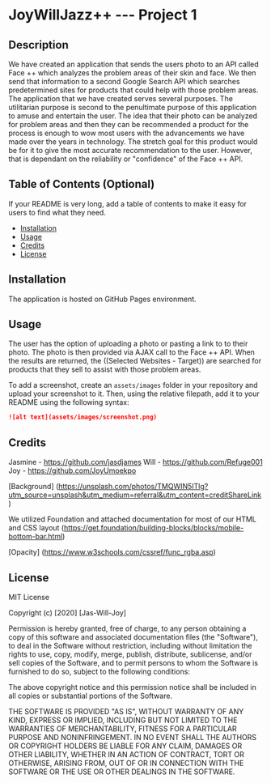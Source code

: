 # JoyWillJazz++ --- Project 1 

## Description 
We have created an application that sends the users photo to an API called Face ++ which analyzes the problem areas of their skin and face. We then send that information to a second Google Search API which searches predetermined sites for products that could help with those problem areas. The application that we have created serves several purposes. The utilitarian purpose is second to  the penultimate purpose of this application to amuse and entertain the user. The idea that their photo can be analyzed for problem areas and then they can be recommended a product for the process is enough to wow most users with the advancements we have made over the years in technology. The stretch goal for this product would be for it to give the most accurate recommendation to the user. However, that is dependant on the reliability or "confidence" of the Face ++ API. 


## Table of Contents (Optional)

If your README is very long, add a table of contents to make it easy for users to find what they need.

* [Installation](#installation)
* [Usage](#usage)
* [Credits](#credits)
* [License](#license)


## Installation
The application is hosted on GitHub Pages environment.


## Usage 

The user has the option of uploading a photo or pasting a link to to their photo. The photo is then provided via AJAX call to the Face ++ API. When the results are returned, the ((Selected Websites - Target)) are searched for products that they sell to assist with those problem areas. 
 

To add a screenshot, create an `assets/images` folder in your repository and upload your screenshot to it. Then, using the relative filepath, add it to your README using the following syntax:

```md
![alt text](assets/images/screenshot.png)
```


## Credits

Jasmine - https://github.com/jasdjames 
Will - https://github.com/Refuge001
Joy - https://github.com/JoyUmoekpo

[Background] (https://unsplash.com/photos/TMQWIN5ITlg?utm_source=unsplash&utm_medium=referral&utm_content=creditShareLink)

We utilized Foundation and attached documentation for most of our HTML and CSS layout 
(https://get.foundation/building-blocks/blocks/mobile-bottom-bar.html)

[Opacity] (https://www.w3schools.com/cssref/func_rgba.asp)

## License
MIT License

Copyright (c) [2020] [Jas-Will-Joy]

Permission is hereby granted, free of charge, to any person obtaining a copy of this software and associated documentation files (the "Software"), to deal in the Software without restriction, including without limitation the rights to use, copy, modify, merge, publish, distribute, sublicense, and/or sell copies of the Software, and to permit persons to whom the Software is furnished to do so, subject to the following conditions:

The above copyright notice and this permission notice shall be included in all copies or substantial portions of the Software.

THE SOFTWARE IS PROVIDED "AS IS", WITHOUT WARRANTY OF ANY KIND, EXPRESS OR IMPLIED, INCLUDING BUT NOT LIMITED TO THE WARRANTIES OF MERCHANTABILITY, FITNESS FOR A PARTICULAR PURPOSE AND NONINFRINGEMENT. IN NO EVENT SHALL THE AUTHORS OR COPYRIGHT HOLDERS BE LIABLE FOR ANY CLAIM, DAMAGES OR OTHER LIABILITY, WHETHER IN AN ACTION OF CONTRACT, TORT OR OTHERWISE, ARISING FROM, OUT OF OR IN CONNECTION WITH THE SOFTWARE OR THE USE OR OTHER DEALINGS IN THE SOFTWARE.